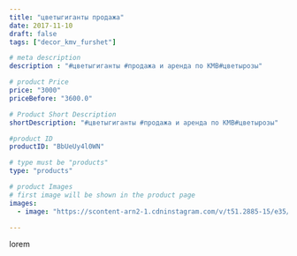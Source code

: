 ```yaml
---
title: "цветыгиганты продажа"
date: 2017-11-10
draft: false
tags: ["decor_kmv_furshet"]

# meta description
description : "#цветыгиганты #продажа и аренда по КМВ#цветырозы"

# product Price
price: "3000"
priceBefore: "3600.0"

# Product Short Description
shortDescription: "#цветыгиганты #продажа и аренда по КМВ#цветырозы"

#product ID
productID: "BbUeUy4l0WN"

# type must be "products"
type: "products"

# product Images
# first image will be shown in the product page
images:
  - image: "https://scontent-arn2-1.cdninstagram.com/v/t51.2885-15/e35/23417316_167969563788994_1140629518659092480_n.jpg?se=7&tp=1&_nc_ht=scontent-arn2-1.cdninstagram.com&_nc_cat=110&_nc_ohc=ljEntJBIyfgAX8hRETa&ccb=7-4&oh=7485ad9a010537f712b40447a52c5335&oe=60834A7A&_nc_sid=86f79a&ig_cache_key=MTY0NTA3MzEzNDMxODQ3MDU0MQ%3D%3D.2-ccb7-4"

---
```

lorem
